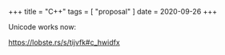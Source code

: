 +++
title = "C++"
tags = [ "proposal" ]
date = 2020-09-26
+++

Unicode works now:

<https://lobste.rs/s/tijvfk#c_hwidfx>

